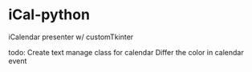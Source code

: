 # iCal-python
iCalendar presenter w/ customTkinter

todo:
Create text manage class for calendar
Differ the color in calendar event
